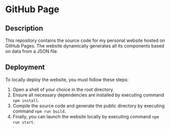 # GitHub Page

## Description

This repository contains the source code for my personal website hosted on GitHub Pages. The website dynamically generates all its components based on data from a JSON file.

## Deployment

To locally deploy the website, you must follow these steps:

1. Open a shell of your choice in the root directory.
2. Ensure all necessary dependencies are installed by executing command `npm install`.
3. Compile the source code and generate the public directory by executing command `npm run build`.
4. Finally, you can launch the website locally by executing command `npm run start`.
